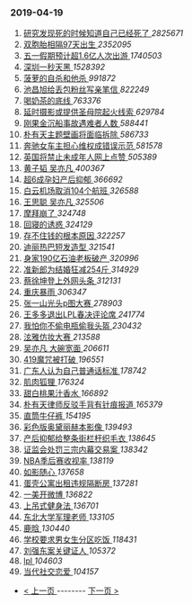 ### 2019-04-19 
1. [ 研究发现死的时候知道自己已经死了 ](https://s.weibo.com/weibo?q=%23%E7%A0%94%E7%A9%B6%E5%8F%91%E7%8E%B0%E6%AD%BB%E7%9A%84%E6%97%B6%E5%80%99%E7%9F%A5%E9%81%93%E8%87%AA%E5%B7%B1%E5%B7%B2%E7%BB%8F%E6%AD%BB%E4%BA%86%23&Refer=top) *2825671*
1. [ 双胞胎相隔97天出生 ](https://s.weibo.com/weibo?q=%23%E5%8F%8C%E8%83%9E%E8%83%8E%E7%9B%B8%E9%9A%9497%E5%A4%A9%E5%87%BA%E7%94%9F%23&Refer=top) *2352095*
1. [ 五一假期预计超1.6亿人次出游 ](https://s.weibo.com/weibo?q=%23%E4%BA%94%E4%B8%80%E5%81%87%E6%9C%9F%E9%A2%84%E8%AE%A1%E8%B6%851.6%E4%BA%BF%E4%BA%BA%E6%AC%A1%E5%87%BA%E6%B8%B8%23&Refer=top) *1740503*
1. [ 深圳一秒天黑 ](https://s.weibo.com/weibo?q=%23%E6%B7%B1%E5%9C%B3%E4%B8%80%E7%A7%92%E5%A4%A9%E9%BB%91%23&Refer=top) *1528392*
1. [ 菠萝的自杀和他杀 ](https://s.weibo.com/weibo?q=%23%E8%8F%A0%E8%90%9D%E7%9A%84%E8%87%AA%E6%9D%80%E5%92%8C%E4%BB%96%E6%9D%80%23&Refer=top) *991872*
1. [ 池昌旭给丢包粉丝写亲笔信 ](https://s.weibo.com/weibo?q=%23%E6%B1%A0%E6%98%8C%E6%97%AD%E7%BB%99%E4%B8%A2%E5%8C%85%E7%B2%89%E4%B8%9D%E5%86%99%E4%BA%B2%E7%AC%94%E4%BF%A1%23&Refer=top) *822249*
1. [ 喝奶茶的底线 ](https://s.weibo.com/weibo?q=%23%E5%96%9D%E5%A5%B6%E8%8C%B6%E7%9A%84%E5%BA%95%E7%BA%BF%23&Refer=top) *763376*
1. [ 延时摄影或提供圣母院起火线索 ](https://s.weibo.com/weibo?q=%23%E5%BB%B6%E6%97%B6%E6%91%84%E5%BD%B1%E6%88%96%E6%8F%90%E4%BE%9B%E5%9C%A3%E6%AF%8D%E9%99%A2%E8%B5%B7%E7%81%AB%E7%BA%BF%E7%B4%A2%23&Refer=top) *629784*
1. [ 刚果金沉船事故遇难者人数 ](https://s.weibo.com/weibo?q=%23%E5%88%9A%E6%9E%9C%E9%87%91%E6%B2%89%E8%88%B9%E4%BA%8B%E6%95%85%E9%81%87%E9%9A%BE%E8%80%85%E4%BA%BA%E6%95%B0%23&Refer=top) *588441*
1. [ 朴有天主题壁画将面临拆除 ](https://s.weibo.com/weibo?q=%E6%9C%B4%E6%9C%89%E5%A4%A9%E4%B8%BB%E9%A2%98%E5%A3%81%E7%94%BB%E5%B0%86%E9%9D%A2%E4%B8%B4%E6%8B%86%E9%99%A4&Refer=top) *586733*
1. [ 奔驰女车主担心维权成错误示范 ](https://s.weibo.com/weibo?q=%23%E5%A5%94%E9%A9%B0%E5%A5%B3%E8%BD%A6%E4%B8%BB%E6%8B%85%E5%BF%83%E7%BB%B4%E6%9D%83%E6%88%90%E9%94%99%E8%AF%AF%E7%A4%BA%E8%8C%83%23&Refer=top) *581578*
1. [ 英国将禁止未成年人网上点赞 ](https://s.weibo.com/weibo?q=%23%E8%8B%B1%E5%9B%BD%E5%B0%86%E7%A6%81%E6%AD%A2%E6%9C%AA%E6%88%90%E5%B9%B4%E4%BA%BA%E7%BD%91%E4%B8%8A%E7%82%B9%E8%B5%9E%23&Refer=top) *505389*
1. [ 黄子韬 吴亦凡 ](https://s.weibo.com/weibo?q=%E9%BB%84%E5%AD%90%E9%9F%AC%20%E5%90%B4%E4%BA%A6%E5%87%A1&Refer=top) *400367*
1. [ 超6成孕妇产后抑郁 ](https://s.weibo.com/weibo?q=%E8%B6%856%E6%88%90%E5%AD%95%E5%A6%87%E4%BA%A7%E5%90%8E%E6%8A%91%E9%83%81&Refer=top) *366692*
1. [ 白云机场取消104个航班 ](https://s.weibo.com/weibo?q=%23%E7%99%BD%E4%BA%91%E6%9C%BA%E5%9C%BA%E5%8F%96%E6%B6%88104%E4%B8%AA%E8%88%AA%E7%8F%AD%23&Refer=top) *326588*
1. [ 王思聪 吴亦凡 ](https://s.weibo.com/weibo?q=%E7%8E%8B%E6%80%9D%E8%81%AA%20%E5%90%B4%E4%BA%A6%E5%87%A1&Refer=top) *325506*
1. [ 摩拜崩了 ](https://s.weibo.com/weibo?q=%23%E6%91%A9%E6%8B%9C%E5%B4%A9%E4%BA%86%23&Refer=top) *324748*
1. [ 回寝的诱惑 ](https://s.weibo.com/weibo?q=%23%E5%9B%9E%E5%AF%9D%E7%9A%84%E8%AF%B1%E6%83%91%23&Refer=top) *324129*
1. [ 存不住钱的根本原因 ](https://s.weibo.com/weibo?q=%23%E5%AD%98%E4%B8%8D%E4%BD%8F%E9%92%B1%E7%9A%84%E6%A0%B9%E6%9C%AC%E5%8E%9F%E5%9B%A0%23&Refer=top) *322257*
1. [ 迪丽热巴短发造型 ](https://s.weibo.com/weibo?q=%23%E8%BF%AA%E4%B8%BD%E7%83%AD%E5%B7%B4%E7%9F%AD%E5%8F%91%E9%80%A0%E5%9E%8B%23&Refer=top) *321541*
1. [ 身家190亿石油老板破产 ](https://s.weibo.com/weibo?q=%E8%BA%AB%E5%AE%B6190%E4%BA%BF%E7%9F%B3%E6%B2%B9%E8%80%81%E6%9D%BF%E7%A0%B4%E4%BA%A7&Refer=top) *320996*
1. [ 准新郎为结婚狂减254斤 ](https://s.weibo.com/weibo?q=%23%E5%87%86%E6%96%B0%E9%83%8E%E4%B8%BA%E7%BB%93%E5%A9%9A%E7%8B%82%E5%87%8F254%E6%96%A4%23&Refer=top) *314929*
1. [ 蔡徐坤登上外网头条 ](https://s.weibo.com/weibo?q=%23%E8%94%A1%E5%BE%90%E5%9D%A4%E7%99%BB%E4%B8%8A%E5%A4%96%E7%BD%91%E5%A4%B4%E6%9D%A1%23&Refer=top) *312131*
1. [ 重庆暴雨 ](https://s.weibo.com/weibo?q=%23%E9%87%8D%E5%BA%86%E6%9A%B4%E9%9B%A8%23&Refer=top) *306347*
1. [ 张一山光头p图大赛 ](https://s.weibo.com/weibo?q=%23%E5%BC%A0%E4%B8%80%E5%B1%B1%E5%85%89%E5%A4%B4p%E5%9B%BE%E5%A4%A7%E8%B5%9B%23&Refer=top) *278903*
1. [ 王多多退出LPL春决评论席 ](https://s.weibo.com/weibo?q=%E7%8E%8B%E5%A4%9A%E5%A4%9A%E9%80%80%E5%87%BALPL%E6%98%A5%E5%86%B3%E8%AF%84%E8%AE%BA%E5%B8%AD&Refer=top) *241774*
1. [ 我怕你不偷电瓶偷我头盔 ](https://s.weibo.com/weibo?q=%E6%88%91%E6%80%95%E4%BD%A0%E4%B8%8D%E5%81%B7%E7%94%B5%E7%93%B6%E5%81%B7%E6%88%91%E5%A4%B4%E7%9B%94&Refer=top) *230432*
1. [ 泫雅仿妆大赛 ](https://s.weibo.com/weibo?q=%23%E6%B3%AB%E9%9B%85%E4%BB%BF%E5%A6%86%E5%A4%A7%E8%B5%9B%23&Refer=top) *213588*
1. [ 吴亦凡 大碗宽面 ](https://s.weibo.com/weibo?q=%E5%90%B4%E4%BA%A6%E5%87%A1%20%E5%A4%A7%E7%A2%97%E5%AE%BD%E9%9D%A2&Refer=top) *206611*
1. [ 419魔咒被打破 ](https://s.weibo.com/weibo?q=419%E9%AD%94%E5%92%92%E8%A2%AB%E6%89%93%E7%A0%B4&Refer=top) *196551*
1. [ 广东人认为自己普通话标准 ](https://s.weibo.com/weibo?q=%23%E5%B9%BF%E4%B8%9C%E4%BA%BA%E8%AE%A4%E4%B8%BA%E8%87%AA%E5%B7%B1%E6%99%AE%E9%80%9A%E8%AF%9D%E6%A0%87%E5%87%86%23&Refer=top) *178742*
1. [ 肌肉狐狸 ](https://s.weibo.com/weibo?q=%E8%82%8C%E8%82%89%E7%8B%90%E7%8B%B8&Refer=top) *176324*
1. [ 甜白桃果汁香水 ](https://s.weibo.com/weibo?q=%E7%94%9C%E7%99%BD%E6%A1%83%E6%9E%9C%E6%B1%81%E9%A6%99%E6%B0%B4&Refer=top) *166892*
1. [ 朴有天律师反驳手背有针痕报道 ](https://s.weibo.com/weibo?q=%E6%9C%B4%E6%9C%89%E5%A4%A9%E5%BE%8B%E5%B8%88%E5%8F%8D%E9%A9%B3%E6%89%8B%E8%83%8C%E6%9C%89%E9%92%88%E7%97%95%E6%8A%A5%E9%81%93&Refer=top) *165379*
1. [ 直筒牛仔裤 ](https://s.weibo.com/weibo?q=%23%E7%9B%B4%E7%AD%92%E7%89%9B%E4%BB%94%E8%A3%A4%23&Refer=top) *154195*
1. [ 彩色版奥黛丽赫本影像 ](https://s.weibo.com/weibo?q=%23%E5%BD%A9%E8%89%B2%E7%89%88%E5%A5%A5%E9%BB%9B%E4%B8%BD%E8%B5%AB%E6%9C%AC%E5%BD%B1%E5%83%8F%23&Refer=top) *139493*
1. [ 产后抑郁给整条街栏杆织毛衣 ](https://s.weibo.com/weibo?q=%23%E4%BA%A7%E5%90%8E%E6%8A%91%E9%83%81%E7%BB%99%E6%95%B4%E6%9D%A1%E8%A1%97%E6%A0%8F%E6%9D%86%E7%BB%87%E6%AF%9B%E8%A1%A3%23&Refer=top) *138645*
1. [ 证监会处罚三宗内幕交易案 ](https://s.weibo.com/weibo?q=%E8%AF%81%E7%9B%91%E4%BC%9A%E5%A4%84%E7%BD%9A%E4%B8%89%E5%AE%97%E5%86%85%E5%B9%95%E4%BA%A4%E6%98%93%E6%A1%88&Refer=top) *138342*
1. [ NBA季后赛收视率 ](https://s.weibo.com/weibo?q=NBA%E5%AD%A3%E5%90%8E%E8%B5%9B%E6%94%B6%E8%A7%86%E7%8E%87&Refer=top) *138119*
1. [ 如影随心 ](https://s.weibo.com/weibo?q=%E5%A6%82%E5%BD%B1%E9%9A%8F%E5%BF%83&Refer=top) *137658*
1. [ 蛋壳公寓出租违规隔断房 ](https://s.weibo.com/weibo?q=%E8%9B%8B%E5%A3%B3%E5%85%AC%E5%AF%93%E5%87%BA%E7%A7%9F%E8%BF%9D%E8%A7%84%E9%9A%94%E6%96%AD%E6%88%BF&Refer=top) *137281*
1. [ 一美开微博 ](https://s.weibo.com/weibo?q=%E4%B8%80%E7%BE%8E%E5%BC%80%E5%BE%AE%E5%8D%9A&Refer=top) *136822*
1. [ 上吊式健身法 ](https://s.weibo.com/weibo?q=%E4%B8%8A%E5%90%8A%E5%BC%8F%E5%81%A5%E8%BA%AB%E6%B3%95&Refer=top) *136701*
1. [ 东北大学军理老师 ](https://s.weibo.com/weibo?q=%23%E4%B8%9C%E5%8C%97%E5%A4%A7%E5%AD%A6%E5%86%9B%E7%90%86%E8%80%81%E5%B8%88%23&Refer=top) *133105*
1. [ 鹿晗 ](https://s.weibo.com/weibo?q=%E9%B9%BF%E6%99%97&Refer=top) *130440*
1. [ 学校要求男女生分区吃饭 ](https://s.weibo.com/weibo?q=%23%E5%AD%A6%E6%A0%A1%E8%A6%81%E6%B1%82%E7%94%B7%E5%A5%B3%E7%94%9F%E5%88%86%E5%8C%BA%E5%90%83%E9%A5%AD%23&Refer=top) *118431*
1. [ 刘强东案关键证人 ](https://s.weibo.com/weibo?q=%E5%88%98%E5%BC%BA%E4%B8%9C%E6%A1%88%E5%85%B3%E9%94%AE%E8%AF%81%E4%BA%BA&Refer=top) *105372*
1. [ lpl ](https://s.weibo.com/weibo?q=lpl&Refer=top) *104603*
1. [ 当代社交恋爱 ](https://s.weibo.com/weibo?q=%23%E5%BD%93%E4%BB%A3%E7%A4%BE%E4%BA%A4%E6%81%8B%E7%88%B1%23&Refer=top) *104157* 

- [ < 上一页 ](https://github.com/able8/weibo-hot-record/blob/master/2019-04-18.md) -------- [ 下一页 > ](https://github.com/able8/weibo-hot-record/blob/master/2019-04-20.md)
